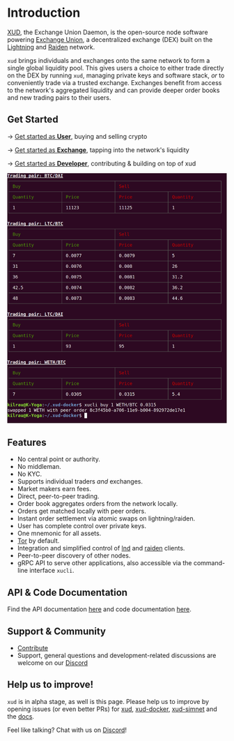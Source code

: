 # Introduction

[XUD](https://github.com/ExchangeUnion/xud), the Exchange Union Daemon, is the open-source node software powering [Exchange Union](https://www.exchangeunion.com/), a decentralized exchange (DEX) built on the [Lightning](https://lightning.network/) and [Raiden](https://raiden.network/) network.

`xud` brings individuals and exchanges onto the same network to form a single global liquidity pool. This gives users a choice to either trade directly on the DEX by running `xud`, managing private keys and software stack, *or* to conveniently trade via a trusted exchange. Exchanges benefit from access to the network's aggregated liquidity and can provide deeper order books and new trading pairs to their users.

## Get Started

-> [Get started as **User**](User%20Guide.md), buying and selling crypto

-> [Get started as **Exchange**](Exchange%20Guide.md), tapping into the network's liquidity

-> [Get started as **Developer**](Developer%20Guide.md), contributing & building on top of xud

![Trading via xud](/images/orderbook.png)

## Features
* No central point or authority.
* No middleman.
* No KYC.
* Supports individual traders *and* exchanges.
* Market makers earn fees.
* Direct, peer-to-peer trading.
* Order book aggregates orders from the network locally.
* Orders get matched locally with peer orders.
* Instant order settlement via atomic swaps on lightning/raiden.
* User has complete control over private keys.
* One mnemonic for all assets.
* [Tor](https://www.torproject.org/) by default.
* Integration and simplified control of [lnd](https://github.com/lightningnetwork/lnd) and [raiden](https://github.com/raiden-network/raiden) clients.
* Peer-to-peer discovery of other nodes.
* gRPC API to serve other applications, also accessible via the command-line interface `xucli`.

## API & Code Documentation

Find the API documentation [here](http://api.exchangeunion.com) and code documentation [here](http://typedoc.exchangeunion.com/).


## Support & Community

* [Contribute](Contribute.md)
* Support, general questions and development-related discussions are welcome on our [Discord](https://discord.gg/YgDhMSn)

## Help us to improve!

`xud` is in alpha stage, as well is this page. Please help us to improve by opening issues (or even better PRs) for [xud](https://github.com/ExchangeUnion/xud/issues), [xud-docker](https://github.com/ExchangeUnion/xud-docker/issues), [xud-simnet](https://github.com/ExchangeUnion/xud-simnet/issues) and the [docs](https://github.com/ExchangeUnion/docs/issues).

Feel like talking? Chat with us on [Discord](https://discord.gg/YgDhMSn)!